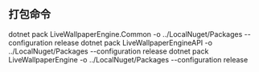 ## 打包命令
dotnet pack LiveWallpaperEngine.Common -o ../LocalNuget/Packages --configuration release
dotnet pack LiveWallpaperEngineAPI -o ../LocalNuget/Packages --configuration release
dotnet pack LiveWallpaperEngine -o ../LocalNuget/Packages --configuration release